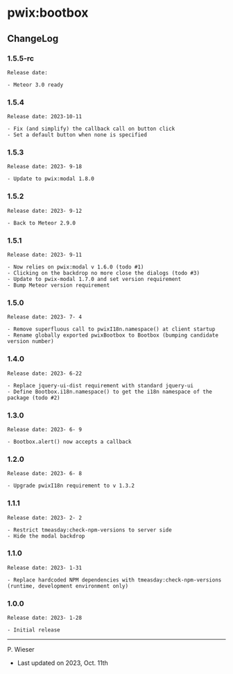 # pwix:bootbox

## ChangeLog

### 1.5.5-rc

    Release date: 

    - Meteor 3.0 ready

### 1.5.4

    Release date: 2023-10-11

    - Fix (and simplify) the callback call on button click
    - Set a default button when none is specified

### 1.5.3

    Release date: 2023- 9-18

    - Update to pwix:modal 1.8.0

### 1.5.2

    Release date: 2023- 9-12

    - Back to Meteor 2.9.0

### 1.5.1

    Release date: 2023- 9-11

    - Now relies on pwix:modal v 1.6.0 (todo #1)
    - Clicking on the backdrop no more close the dialogs (todo #3)
    - Update to pwix-modal 1.7.0 and set version requirement
    - Bump Meteor version requirement

### 1.5.0

    Release date: 2023- 7- 4

    - Remove superfluous call to pwixI18n.namespace() at client startup
    - Rename globally exported pwixBootbox to Bootbox (bumping candidate version number)

### 1.4.0

    Release date: 2023- 6-22

    - Replace jquery-ui-dist requirement with standard jquery-ui
    - Define Bootbox.i18n.namespace() to get the i18n namespace of the package (todo #2)

### 1.3.0

    Release date: 2023- 6- 9

    - Bootbox.alert() now accepts a callback

### 1.2.0

    Release date: 2023- 6- 8

    - Upgrade pwixI18n requirement to v 1.3.2

### 1.1.1

    Release date: 2023- 2- 2

    - Restrict tmeasday:check-npm-versions to server side
    - Hide the modal backdrop

### 1.1.0

    Release date: 2023- 1-31

    - Replace hardcoded NPM dependencies with tmeasday:check-npm-versions (runtime, development environment only)

### 1.0.0

    Release date: 2023- 1-28

    - Initial release

---
P. Wieser
- Last updated on 2023, Oct. 11th
